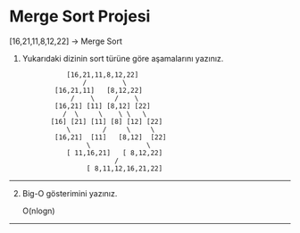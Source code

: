 # Merge Sort Projesi

[16,21,11,8,12,22] -> Merge Sort

1. Yukarıdaki dizinin sort türüne göre aşamalarını yazınız.

                  [16,21,11,8,12,22] 
                      /         \
               [16,21,11]   [8,12,22] 
                   /    \     /    \ 
               [16,21] [11] [8,12] [22] 
                 /  \     \    \ \   \
              [16] [21] [11] [8] [12] [22] 
                  \        /     \     \
               [16,21]  [11]   [8,12]  [22] 
                       \              \           
                  [ 11,16,21]   [ 8,12,22]  
                              / 
                       [ 8,11,12,16,21,22] 
                       
---                  
2. Big-O gösterimini yazınız.

   O(nlogn)

---
